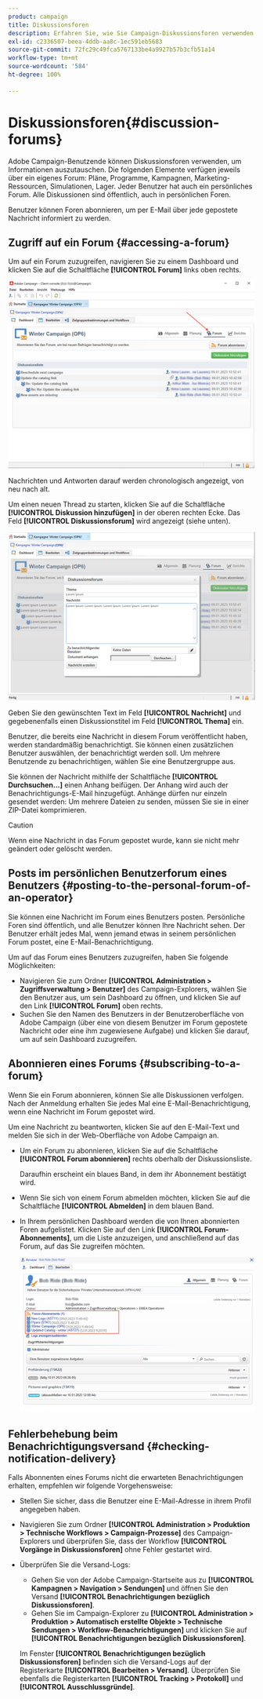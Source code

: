 ```yaml
---
product: campaign
title: Diskussionsforen
description: Erfahren Sie, wie Sie Campaign-Diskussionsforen verwenden.
exl-id: c2336507-beea-4ddb-aa8c-1ec591eb5683
source-git-commit: 72fc29c49fca5767133be4a9927b57b3cfb51a14
workflow-type: tm+mt
source-wordcount: '584'
ht-degree: 100%

---
```


# Diskussionsforen{#discussion-forums}

Adobe Campaign-Benutzende können Diskussionsforen verwenden, um Informationen auszutauschen. Die folgenden Elemente verfügen jeweils über ein eigenes Forum: Pläne, Programme, Kampagnen, Marketing-Ressourcen, Simulationen, Lager. Jeder Benutzer hat auch ein persönliches Forum. Alle Diskussionen sind öffentlich, auch in persönlichen Foren.

Benutzer können Foren abonnieren, um per E-Mail über jede gepostete Nachricht informiert zu werden.

## Zugriff auf ein Forum {#accessing-a-forum}

Um auf ein Forum zuzugreifen, navigieren Sie zu einem Dashboard und klicken Sie auf die Schaltfläche **[!UICONTROL Forum]** links oben rechts.

![](assets/mrm-forum-icon.png)

Nachrichten und Antworten darauf werden chronologisch angezeigt, von neu nach alt.

Um einen neuen Thread zu starten, klicken Sie auf die Schaltfläche **[!UICONTROL Diskussion hinzufügen]** in der oberen rechten Ecke. Das Feld **[!UICONTROL Diskussionsforum]** wird angezeigt (siehe unten).

![](assets/mrm-forum-new-thread.png)


Geben Sie den gewünschten Text im Feld **[!UICONTROL Nachricht]** und gegebenenfalls einen Diskussionstitel im Feld **[!UICONTROL Thema]** ein.

Benutzer, die bereits eine Nachricht in diesem Forum veröffentlicht haben, werden standardmäßig benachrichtigt. Sie können einen zusätzlichen Benutzer auswählen, der benachrichtigt werden soll. Um mehrere Benutzende zu benachrichtigen, wählen Sie eine Benutzergruppe aus.

Sie können der Nachricht mithilfe der Schaltfläche  **[!UICONTROL Durchsuchen...]** einen Anhang beifügen. Der Anhang wird auch der Benachrichtigungs-E-Mail hinzugefügt. Anhänge dürfen nur einzeln gesendet werden: Um mehrere Dateien zu senden, müssen Sie sie in einer ZIP-Datei komprimieren.

>[!CAUTION]
>
>Wenn eine Nachricht in das Forum gepostet wurde, kann sie nicht mehr geändert oder gelöscht werden.

## Posts im persönlichen Benutzerforum eines Benutzers {#posting-to-the-personal-forum-of-an-operator}

Sie können eine Nachricht im Forum eines Benutzers posten. Persönliche Foren sind öffentlich, und alle Benutzer können Ihre Nachricht sehen. Der Benutzer erhält jedes Mal, wenn jemand etwas in seinem persönlichen Forum postet, eine E-Mail-Benachrichtigung.

Um auf das Forum eines Benutzers zuzugreifen, haben Sie folgende Möglichkeiten:

* Navigieren Sie zum Ordner **[!UICONTROL Administration > Zugriffsverwaltung > Benutzer]** des Campaign-Explorers, wählen Sie den Benutzer aus, um sein Dashboard zu öffnen, und klicken Sie auf den Link **[!UICONTROL Forum]** oben rechts.
* Suchen Sie den Namen des Benutzers in der Benutzeroberfläche von Adobe Campaign (über eine von diesem Benutzer im Forum gepostete Nachricht oder eine ihm zugewiesene Aufgabe) und klicken Sie darauf, um auf sein Dashboard zuzugreifen.

## Abonnieren eines Forums {#subscribing-to-a-forum}

Wenn Sie ein Forum abonnieren, können Sie alle Diskussionen verfolgen. Nach der Anmeldung erhalten Sie jedes Mal eine E-Mail-Benachrichtigung, wenn eine Nachricht im Forum gepostet wird.

Um eine Nachricht zu beantworten, klicken Sie auf den E-Mail-Text und melden Sie sich in der Web-Oberfläche von Adobe Campaign an.

* Um ein Forum zu abonnieren, klicken Sie auf die Schaltfläche **[!UICONTROL Forum abonnieren]** rechts oberhalb der Diskussionsliste.

  Daraufhin erscheint ein blaues Band, in dem ihr Abonnement bestätigt wird.

* Wenn Sie sich von einem Forum abmelden möchten, klicken Sie auf die Schaltfläche **[!UICONTROL Abmelden]** in dem blauen Band.

* In Ihrem persönlichen Dashboard werden die von Ihnen abonnierten Foren aufgelistet. Klicken Sie auf den Link **[!UICONTROL Forum-Abonnements]**, um die Liste anzuzeigen, und anschließend auf das Forum, auf das Sie zugreifen möchten.

  ![](assets/forum-subscribed.png)


## Fehlerbehebung beim Benachrichtigungsversand {#checking-notification-delivery}

Falls Abonnenten eines Forums nicht die erwarteten Benachrichtigungen erhalten, empfehlen wir folgende Vorgehensweise:

* Stellen Sie sicher, dass die Benutzer eine E-Mail-Adresse in ihrem Profil angegeben haben.
* Navigieren Sie zum Ordner **[!UICONTROL Administration > Produktion > Technische Workflows > Campaign-Prozesse]** des Campaign-Explorers und überprüfen Sie, dass der Workflow **[!UICONTROL Vorgänge in Diskussionsforen]** ohne Fehler gestartet wird.
* Überprüfen Sie die Versand-Logs:

   * Gehen Sie von der Adobe Campaign-Startseite aus zu **[!UICONTROL Kampagnen > Navigation > Sendungen]** und öffnen Sie den Versand **[!UICONTROL Benachrichtigungen bezüglich Diskussionsforen]**.
   * Gehen Sie im Campaign-Explorer zu **[!UICONTROL Administration > Produktion > Automatisch erstellte Objekte > Technische Sendungen > Workflow-Benachrichtigungen]** und klicken Sie auf **[!UICONTROL Benachrichtigungen bezüglich Diskussionsforen]**.

  Im Fenster **[!UICONTROL Benachrichtigungen bezüglich Diskussionsforen]** befinden sich die Versand-Logs auf der Registerkarte **[!UICONTROL Bearbeiten > Versand]**. Überprüfen Sie ebenfalls die Registerkarten **[!UICONTROL Tracking > Protokoll]** und **[!UICONTROL Ausschlussgründe]**.
